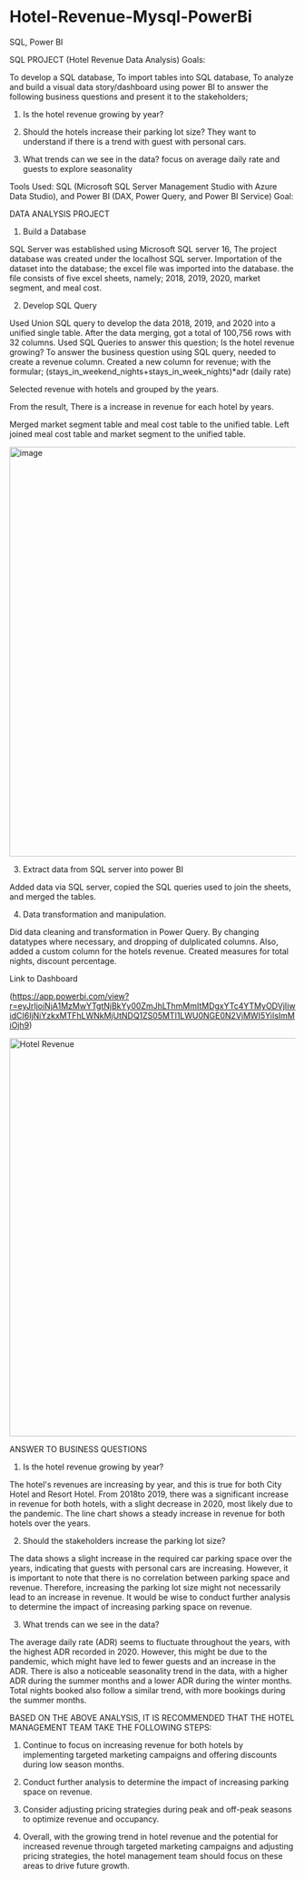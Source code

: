 # Hotel-Revenue-Mysql-PowerBi

SQL, Power BI

SQL PROJECT (Hotel Revenue Data Analysis)
Goals:

To develop a SQL database,
To import tables into SQL database,
To analyze and build a visual data story/dashboard using power BI to answer the following business questions and present it to the stakeholders;
1. Is the hotel revenue growing by year?

2. Should the hotels increase their parking lot size? They want to understand if there is a trend with guest with personal cars.

3. What trends can we see in the data? focus on average daily rate and guests to explore seasonality


Tools Used: SQL (Microsoft SQL Server Management Studio with Azure Data Studio), and Power BI (DAX, Power Query, and Power BI Service) Goal:


DATA ANALYSIS PROJECT 
1. Build a Database

SQL Server was established using Microsoft SQL server 16, The project database was created under the localhost SQL server. Importation of the dataset into the database; the excel file was imported into the database. the file consists of five excel sheets, namely; 2018, 2019, 2020, market segment, and meal cost.

2. Develop SQL Query

Used Union SQL query to develop the data 2018, 2019, and 2020 into a unified single table. After the data merging, got a total of 100,756 rows with 32 columns. Used SQL Queries to answer this question; Is the hotel revenue growing? To answer the business question using SQL query, needed to create a revenue column. Created a new column for revenue; with the formular; (stays_in_weekend_nights+stays_in_week_nights)*adr (daily rate)

Selected revenue with hotels and grouped by the years.

From the result, There is a increase in revenue for each hotel by years.

Merged market segment table and meal cost table to the unified table. Left joined meal cost table and market segment to the unified table.


<img width="720" alt="image" src="https://github.com/BenDatta/Hotel-Revenue-Mysql-PowerBi/assets/135694513/8eced08b-d446-4ace-a4d0-a5eaa2678460">


3. Extract data from SQL server into power BI

Added data via SQL server, copied the SQL queries used to join the sheets, and merged the tables.

4. Data transformation and manipulation.

Did data cleaning and transformation in Power Query. By changing datatypes where necessary, and dropping of dulplicated columns. Also, added a custom column for the hotels revenue. Created measures for total nights, discount percentage.

Link to Dashboard

(https://app.powerbi.com/view?r=eyJrIjoiNjA1MzMwYTgtNjBkYy00ZmJhLThmMmItMDgxYTc4YTMyODVjIiwidCI6IjNiYzkxMTFhLWNkMjUtNDQ1ZS05MTI1LWU0NGE0N2VjMWI5YiIsImMiOjh9)





<img width="700" alt="Hotel Revenue" src="https://github.com/BenDatta/Hotel-Revenue-MySQL-PowerBi/assets/135694513/f5089cbd-2274-4835-83fb-3d05239aa965">





ANSWER TO BUSINESS QUESTIONS

1. Is the hotel revenue growing by year?

The hotel's revenues are increasing by year, and this is true for both City Hotel and Resort Hotel. From 2018to 2019, there was a significant increase in revenue for both hotels, with a slight decrease in 2020, most likely due to the pandemic. The line chart shows a steady increase in revenue for both hotels over the years.

2. Should the stakeholders increase the parking lot size?

The data shows a slight increase in the required car parking space over the years, indicating that guests with personal cars are increasing. However, it is important to note that there is no correlation between parking space and revenue. Therefore, increasing the parking lot size might not necessarily lead to an increase in revenue. It would be wise to conduct further analysis to determine the impact of increasing parking space on revenue.

3. What trends can we see in the data?

The average daily rate (ADR) seems to fluctuate throughout the years, with the highest ADR recorded in 2020. However, this might be due to the pandemic, which might have led to fewer guests and an increase in the ADR. There is also a noticeable seasonality trend in the data, with a higher ADR during the summer months and a lower ADR during the winter months. Total nights booked also follow a similar trend, with more bookings during the summer months.

BASED ON THE ABOVE ANALYSIS, IT IS RECOMMENDED THAT THE HOTEL MANAGEMENT TEAM TAKE THE FOLLOWING STEPS:


1. Continue to focus on increasing revenue for both hotels by implementing targeted marketing campaigns and offering discounts during low season months.

2. Conduct further analysis to determine the impact of increasing parking space on revenue.

3. Consider adjusting pricing strategies during peak and off-peak seasons to optimize revenue and occupancy.

4. Overall, with the growing trend in hotel revenue and the potential for increased revenue through targeted marketing campaigns and adjusting pricing strategies, the hotel management team should focus on these areas to drive future growth.







